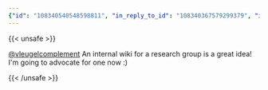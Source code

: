 ```yaml
---
{"id": "108340540548598811", "in_reply_to_id": "108340367579299379", "in_reply_to_account_id": "108232461377149153", "sensitive": false, "spoiler_text": "", "visibility": "unlisted", "language": "en", "replies_count": 1, "reblogs_count": 0, "favourites_count": 0, "edited_at": null, "reblog": null, "application": {"name": "Tusky", "website": "https://tusky.app"}, "account": {"id": "108219415927856966", "username": "brozek", "acct": "brozek", "display_name": "Brandon Rozek", "url": "https://fosstodon.org/@brozek", "avatar": "https://cdn.fosstodon.org/accounts/avatars/108/219/415/927/856/966/original/bae9f46f23936e79.jpg", "avatar_static": "https://cdn.fosstodon.org/accounts/avatars/108/219/415/927/856/966/original/bae9f46f23936e79.jpg", "header": "https://fosstodon.org/headers/original/missing.png", "header_static": "https://fosstodon.org/headers/original/missing.png", "noindex": true}, "media_attachments": [], "mentions": [{"id": "108232461377149153", "username": "vleugelcomplement", "url": "https://qoto.org/@vleugelcomplement", "acct": "vleugelcomplement@qoto.org"}], "tags": [], "emojis": [], "card": null, "poll": null, "syndication": "https://fosstodon.org/@brozek/108340540548598811", "date": "2022-05-21T15:04:15.148Z"}
---
```

{{< unsafe >}}
<p><span class="h-card"><a href="https://qoto.org/@vleugelcomplement" class="u-url mention">@<span>vleugelcomplement</span></a></span> An internal wiki for a research group is a great idea! I&#39;m going to advocate for one now :)</p>
{{< /unsafe >}}
